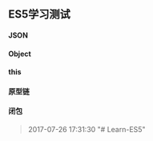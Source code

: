 ## ES5学习测试

#### JSON 

#### Object

#### this

#### 原型链

#### 闭包

> 2017-07-26 17:31:30 "# Learn-ES5" 
